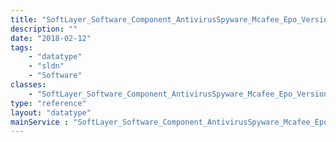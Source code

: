```yaml
---
title: "SoftLayer_Software_Component_AntivirusSpyware_Mcafee_Epo_Version36"
description: ""
date: "2018-02-12"
tags:
    - "datatype"
    - "sldn"
    - "Software"
classes:
    - "SoftLayer_Software_Component_AntivirusSpyware_Mcafee_Epo_Version36"
type: "reference"
layout: "datatype"
mainService : "SoftLayer_Software_Component_AntivirusSpyware_Mcafee_Epo_Version36"
---
```

